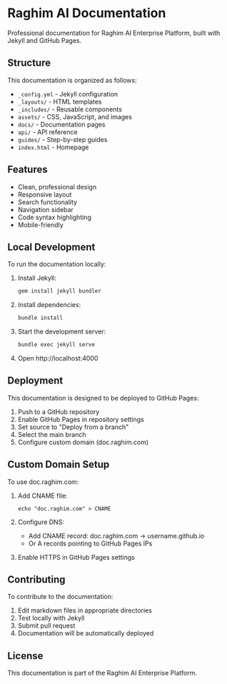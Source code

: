 # Raghim AI Documentation

Professional documentation for Raghim AI Enterprise Platform, built with Jekyll and GitHub Pages.

## Structure

This documentation is organized as follows:

- `_config.yml` - Jekyll configuration
- `_layouts/` - HTML templates
- `_includes/` - Reusable components
- `assets/` - CSS, JavaScript, and images
- `docs/` - Documentation pages
- `api/` - API reference
- `guides/` - Step-by-step guides
- `index.html` - Homepage

## Features

- Clean, professional design
- Responsive layout
- Search functionality
- Navigation sidebar
- Code syntax highlighting
- Mobile-friendly

## Local Development

To run the documentation locally:

1. Install Jekyll:
   ```bash
   gem install jekyll bundler
   ```

2. Install dependencies:
   ```bash
   bundle install
   ```

3. Start the development server:
   ```bash
   bundle exec jekyll serve
   ```

4. Open http://localhost:4000

## Deployment

This documentation is designed to be deployed to GitHub Pages:

1. Push to a GitHub repository
2. Enable GitHub Pages in repository settings
3. Set source to "Deploy from a branch"
4. Select the main branch
5. Configure custom domain (doc.raghim.com)

## Custom Domain Setup

To use doc.raghim.com:

1. Add CNAME file:
   ```
   echo "doc.raghim.com" > CNAME
   ```

2. Configure DNS:
   - Add CNAME record: doc.raghim.com → username.github.io
   - Or A records pointing to GitHub Pages IPs

3. Enable HTTPS in GitHub Pages settings

## Contributing

To contribute to the documentation:

1. Edit markdown files in appropriate directories
2. Test locally with Jekyll
3. Submit pull request
4. Documentation will be automatically deployed

## License

This documentation is part of the Raghim AI Enterprise Platform.
